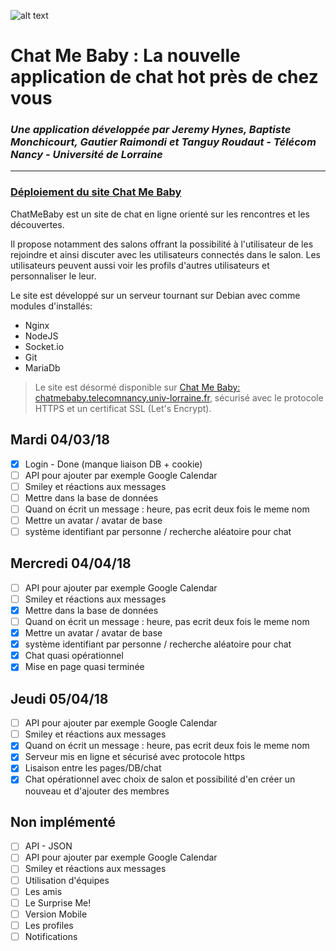 ![alt text](https://raw.githubusercontent.com/JeremyHynes/pweb-2018-chatmebaby/Logo/LogoWithName.png)
# Chat Me Baby : La nouvelle application de chat hot près de chez vous
### <em>Une application développée par Jeremy Hynes, Baptiste Monchicourt, Gautier Raimondi et Tanguy Roudaut - Télécom Nancy - Université de Lorraine</em>

---

### <u>Déploiement du site Chat Me Baby</u>
ChatMeBaby est un site de chat en ligne orienté sur les rencontres et les découvertes.

Il propose notamment des salons offrant la possibilité à l'utilisateur de les rejoindre et ainsi discuter avec les utilisateurs connectés
dans le salon.
Les utilisateurs peuvent aussi voir les profils d'autres utilisateurs et personnaliser le leur.

Le site est développé sur un serveur tournant sur Debian avec comme modules d'installés:
- Nginx
- NodeJS
- Socket.io
- Git
- MariaDb


> Le site est désormé disponible sur [Chat Me Baby: chatmebaby.telecomnancy.univ-lorraine.fr](http://chatmebaby.telecomnancy.univ-lorraine.fr), sécurisé avec le protocole HTTPS et un certificat SSL (Let's Encrypt).

## Mardi 04/03/18
- [X] Login - Done (manque liaison DB + cookie)
- [ ] API pour ajouter par exemple Google Calendar
- [ ] Smiley et réactions aux messages
- [ ] Mettre dans la base de données
- [ ] Quand on écrit un message : heure, pas ecrit deux fois le meme nom
- [ ] Mettre un avatar / avatar de base
- [ ] système identifiant par personne / recherche aléatoire pour chat

## Mercredi 04/04/18
- [ ] API pour ajouter par exemple Google Calendar
- [ ] Smiley et réactions aux messages
- [X] Mettre dans la base de données
- [ ] Quand on écrit un message : heure, pas ecrit deux fois le meme nom
- [X] Mettre un avatar / avatar de base
- [X] système identifiant par personne / recherche aléatoire pour chat
- [X] Chat quasi opérationnel
- [X] Mise en page quasi terminée

## Jeudi 05/04/18
- [ ] API pour ajouter par exemple Google Calendar
- [ ] Smiley et réactions aux messages
- [X] Quand on écrit un message : heure, pas ecrit deux fois le meme nom
- [X] Serveur mis en ligne et sécurisé avec protocole https
- [X] Lisaison entre les pages/DB/chat
- [X] Chat opérationnel avec choix de salon et possibilité d'en créer un nouveau et d'ajouter des membres

## Non implémenté
- [ ] API - JSON
- [ ] API pour ajouter par exemple Google Calendar
- [ ] Smiley et réactions aux messages
- [ ] Utilisation d'équipes
- [ ] Les amis
- [ ] Le Surprise Me!
- [ ] Version Mobile
- [ ] Les profiles
- [ ] Notifications
